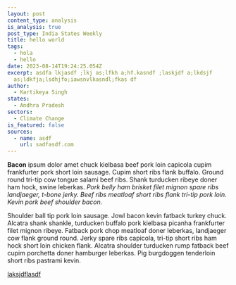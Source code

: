 ```yaml
---
layout: post
content_type: analysis
is_analysis: true
post_type: India States Weekly
title: hello world
tags:
  - hola
  - hello
date: 2023-08-14T19:24:25.054Z
excerpt: asdfa lkjasdf ;lkj as;lfkh a;hf.kasndf ;laskjdf a;lkdsjf
  as;ldkfja;lsdhjfo;iawsnvlkasndl;fkas df
author:
  - Kartikeya Singh
states:
  - Andhra Pradesh
sectors:
  - Climate Change
is_featured: false
sources:
  - name: asdf
    url: sadfasdf.com
---
```

**Bacon** ipsum dolor amet chuck kielbasa beef pork loin capicola cupim frankfurter pork short loin sausage.  Cupim short ribs flank buffalo.  Ground round tri-tip cow tongue salami beef ribs.  Shank turducken ribeye doner ham hock, swine leberkas.  *Pork belly ham brisket filet mignon spare ribs landjaeger, t-bone jerky.  Beef ribs meatloaf short ribs flank tri-tip pork loin.  Kevin pork beef shoulder bacon.*

Shoulder ball tip pork loin sausage.  Jowl bacon kevin fatback turkey chuck.  Alcatra shank shankle, turducken buffalo pork kielbasa picanha frankfurter filet mignon ribeye.  Fatback pork chop meatloaf doner leberkas, landjaeger cow flank ground round.  Jerky spare ribs capicola, tri-tip short ribs ham hock short loin chicken flank.  Alcatra shoulder turducken rump fatback beef cupim porchetta doner hamburger leberkas.  Pig burgdoggen tenderloin short ribs pastrami kevin.

[laksjdflasdf](csis.org)